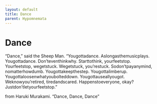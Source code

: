 ```yaml
---
layout: default
title: Dance
parent: Hypomnemata
---
```

# Dance

“Dance,” said the Sheep Man. “Yougottadance. Aslongasthemusicplays. Yougottadance. Don’teventhinkwhy. Starttothink, yourfeetstop. Yourfeetstop, wegetstuck. Wegetstuck, you’restuck. Sodon’tpayanymind, nomatterhowdumb. Yougottakeepthestep. Yougottalimberup. Yougottaloosenwhatyoubolteddown. Yougottauseallyougot. Weknowyou’retired, tiredandscared. Happenstoeveryone, okay? Justdon’tletyourfeetstop.”

from Haruki Murakami. “Dance, Dance, Dance”
